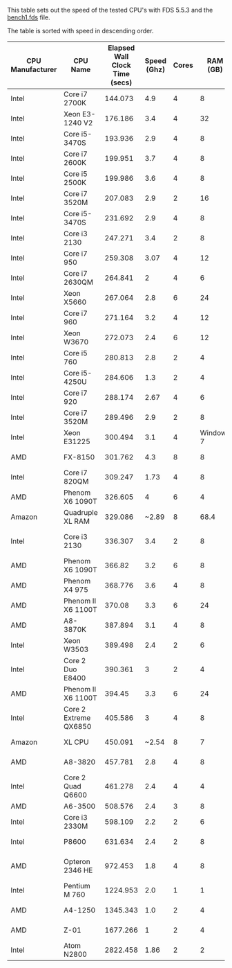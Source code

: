 This table sets out the speed of the tested CPU's with FDS 5.5.3 and the
[bench1.fds](https://raw.github.com/drezha/FDS_Resources/master/FDS%20Benchmarking%20Files/bench1.fds) file.

The table is sorted with speed in descending order.

|CPU Manufacturer|CPU Name|Elapsed Wall Clock Time (secs)|Speed (Ghz)|Cores|RAM (GB)|OS|32 Bit/64 Bit|Total CPU Time (min)|
|---|---|---|---|---|---|---|---|---|
|Intel|Core i7 2700K|144.073|4.9|4|8|Windows 7|64|2.37|
|Intel|Xeon E3-1240 V2|176.186|3.4|4|32|Windows 7|64|2.87|
|Intel|Core i5-3470S|193.936|2.9|4|8|Windows 7|64|3.19| 
|Intel|Core i7 2600K|199.951|3.7|4|8|Windows 7|64|3.27|
|Intel|Core i5 2500K|199.986|3.6|4|8|Windows 7|64|3.27|
|Intel|Core i7 3520M|207.083|2.9|2|16|Windows 7|64|3.35|
|Intel|Core i5-3470S|231.692|2.9|4|8|OSX 10.8|64|3.81|
|Intel|Core i3 2130|247.271|3.4|2|8|Linux|64|4.08|
|Intel|Core i7 950|259.308|3.07|4|12|Windows 8|64|4.25|
|Intel|Core i7 2630QM|264.841|2|4|6|Windows 7|64|4.32|
|Intel|Xeon X5660|267.064|2.8|6|24|Windows 7|64|4.37|
|Intel|Core i7 960|271.164|3.2|4|12|Windows 7|64|4.4|
|Intel|Xeon W3670|272.073|2.4|6|12|Windows 7|64|4.46|
|Intel|Core i5 760|280.813|2.8|2|4|Windows 7|64|4.56|
|Intel|Core i5-4250U|284.606|1.3|2|4|Mac OSX|64|4.69|
|Intel|Core i7 920|288.174|2.67|4|6|Windows 7|64|4.71|
|Intel|Core i7 3520M|289.496|2.9|2|8|Windows 7|64|4.69|
|Intel|Xeon E31225|300.494|3.1|4|Windows 7|64|8.73|
|AMD|FX-8150|301.762|4.3|8|8|Windows 7|64|4.99|
|Intel|Core i7 820QM|309.247|1.73|4|8|Windows 7|64|5.05|
|AMD|Phenom X6 1090T|326.605|4|6|4|Windows 8|64|5.37|
|Amazon|Quadruple XL RAM|329.086|~2.89|8|68.4|Windows 7|64|5.43|
|Intel|Core i3 2130|336.307|3.4|2|8|Windows Server 2012|64|5.46|
|AMD|Phenom X6 1090T|366.82|3.2|6|8|Windows 7|64|6.02|
|AMD|Phenom X4 975|368.776|3.6|4|8|Windows 7|64|6.00|
|AMD|Phenom II X6 1100T|370.08|3.3|6|24|Windows 7|64|6.11|
|AMD|A8-3870K|387.894|3.1|4|8|Linux|64|6.41|
|Intel|Xeon W3503|389.498|2.4|2|6|Windows 7|64|6.23|
|Intel|Core 2 Duo E8400|390.361|3|2|4|Windows 7|64|6.19|
|AMD|Phenom II X6 1100T|394.45|3.3|6|24|Windows 7|64|6.52|
|Intel|Core 2 Extreme QX6850|405.586|3|4|8|Vista|64|6.38|
|Amazon|XL CPU|450.091|~2.54|8|7|Windows 7|64|7.43|
|AMD|A8-3820|457.781|2.8|4|8|Windows 8|64|7.56|
|Intel|Core 2 Quad Q6600|461.278|2.4|4|4|Windows 7|64|7.59|
|AMD|A6-3500|508.576|2.4|3|8|Linux|64|8.39|
|Intel|Core i3 2330M|598.109|2.2|2|6|Windows 7|64|9.56|
|Intel|P8600|631.634|2.4|2|8|OSX 10.8|64|9.27|
|AMD|Opteron 2346 HE|972.453|1.8|4|8|Windows Server 2008|64|16.1|
|Intel|Pentium M 760|1224.953|2.0|1|1|Linux|32|16.06|
|AMD|A4-1250|1345.343|1.0|2|4|Windows 8|64|21.84|
|AMD|Z-01|1677.266|1|2|4|Windows 8|64|27.41|
|Intel|Atom N2800|2822.458|1.86|2|2|Windows 8|64|46.64|
